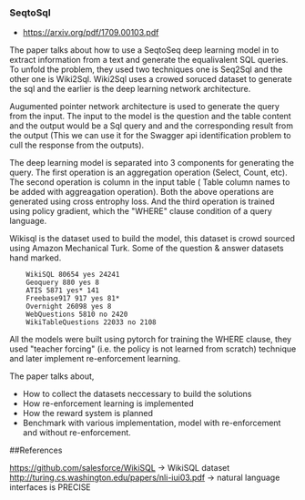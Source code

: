 ### SeqtoSql 
- https://arxiv.org/pdf/1709.00103.pdf

The paper talks about how to use a SeqtoSeq deep learning model in to extract information from a text and generate the equalivalent SQL queries. To unfold the problem, they used two techniques one is Seq2Sql and the other one is Wiki2Sql. Wiki2Sql uses a crowed soruced dataset to generate the sql and the earlier is the deep learning network architecture.

Augumented pointer network architecture is used to generate the query from the input. The input to the model is the question and the table content and the output would be a Sql query and and the corresponding result from the output (This we can use it for the Swagger api identification problem to cull the response from the outputs).

The deep learning model is separated into 3 components for generating the query. The first operation is an aggregation operation (Select, Count, etc). The second operation is column in the input table ( Table column names to be added with aggreagation operation). Both the above operations are generated using cross entrophy loss. And the third operation is trained using policy gradient, which the "WHERE" clause condition of a query language.

Wikisql is the dataset used to build the model, this dataset is crowd sourced using Amazon Mechanical Turk. Some of the question & answer datasets hand marked.
		
		WikiSQL 80654 yes 24241
		Geoquery 880 yes 8
		ATIS 5871 yes* 141
		Freebase917 917 yes 81*
		Overnight 26098 yes 8
		WebQuestions 5810 no 2420
		WikiTableQuestions 22033 no 2108
		

All the models were built using pytorch for training the WHERE clause, they used "teacher forcing" (i.e. the policy is not learned from scratch) technique and later implement re-enforcement learning.

The paper talks about, 

* How to collect the datasets neccessary to build the solutions
* How re-enforcement learning is implemented 
* How the reward system is planned
* Benchmark with various implementation, model with re-enforcement and without re-enforcement.

##References

https://github.com/salesforce/WikiSQL -> WikiSQL dataset
http://turing.cs.washington.edu/papers/nli-iui03.pdf -> natural language interfaces is PRECISE